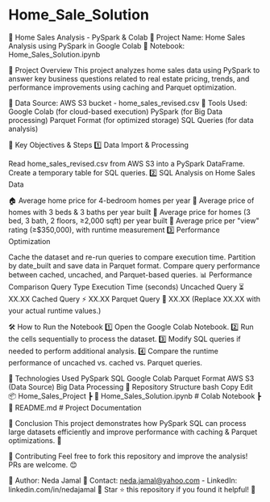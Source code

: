 # Home_Sale_Solution

🏡 Home Sales Analysis - PySpark & Colab
📌 Project Name: Home Sales Analysis using PySpark in Google Colab
📌 Notebook: Home_Sales_Solution.ipynb

📖 Project Overview
This project analyzes home sales data using PySpark to answer key business questions related to real estate pricing, trends, and performance improvements using caching and Parquet optimization.

🔹 Data Source: AWS S3 bucket - home_sales_revised.csv
🔹 Tools Used:
Google Colab (for cloud-based execution)
PySpark (for Big Data processing)
Parquet Format (for optimized storage)
SQL Queries (for data analysis)

📌 Key Objectives & Steps
1️⃣ Data Import & Processing

Read home_sales_revised.csv from AWS S3 into a PySpark DataFrame.
Create a temporary table for SQL queries.
2️⃣ SQL Analysis on Home Sales Data

🏠 Average home price for 4-bedroom homes per year
🏡 Average price of homes with 3 beds & 3 baths per year built
📏 Average price for homes (3 bed, 3 bath, 2 floors, ≥2,000 sqft) per year built
🌟 Average price per "view" rating (≥$350,000), with runtime measurement
3️⃣ Performance Optimization

Cache the dataset and re-run queries to compare execution time.
Partition by date_built and save data in Parquet format.
Compare query performance between cached, uncached, and Parquet-based queries.
📊 Performance Comparison
Query Type	Execution Time (seconds)
Uncached Query	⏳ XX.XX
Cached Query	⚡ XX.XX
Parquet Query	🚀 XX.XX
(Replace XX.XX with your actual runtime values.)

🛠 How to Run the Notebook
1️⃣ Open the Google Colab Notebook.
2️⃣ Run the cells sequentially to process the dataset.
3️⃣ Modify SQL queries if needed to perform additional analysis.
4️⃣ Compare the runtime performance of uncached vs. cached vs. Parquet queries.

🚀 Technologies Used
PySpark SQL
Google Colab
Parquet Format
AWS S3 (Data Source)
Big Data Processing
📂 Repository Structure
bash
Copy
Edit
📦 Home_Sales_Project
 ┣ 📜 Home_Sales_Solution.ipynb  # Colab Notebook
 ┣ 📜 README.md                   # Project Documentation
 
🎯 Conclusion
This project demonstrates how PySpark SQL can process large datasets efficiently and improve performance with caching & Parquet optimizations. 🚀

🤝 Contributing
Feel free to fork this repository and improve the analysis! PRs are welcome. 😊

🔗 Author: Neda Jamal
📧 Contact: neda.jamal@yahoo.com - LinkedIn: linkedin.com/in/nedajamal
📢 Star ⭐ this repository if you found it helpful! 🌟
